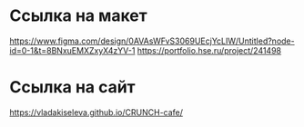 # Ссылка на макет
https://www.figma.com/design/0AVAsWFvS3069UEcjYcLIW/Untitled?node-id=0-1&t=8BNxuEMXZxyX4zYV-1
https://portfolio.hse.ru/project/241498
# Ссылка на сайт
https://vladakiseleva.github.io/CRUNCH-cafe/
